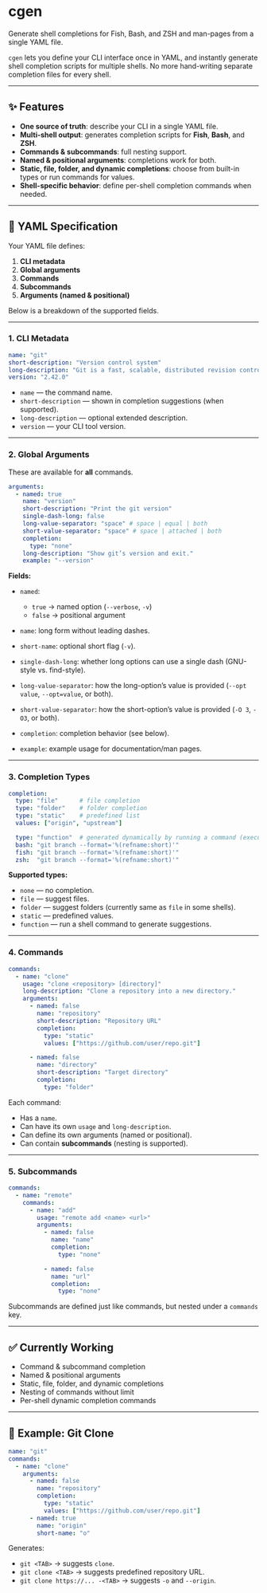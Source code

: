 # cgen

Generate shell completions for Fish, Bash, and ZSH and man-pages from a single YAML file.

`cgen` lets you define your CLI interface once in YAML, and instantly generate shell completion
scripts for multiple shells. No more hand-writing separate completion files for every shell.

---

## ✨ Features

* **One source of truth**: describe your CLI in a single YAML file.
* **Multi-shell output**: generates completion scripts for **Fish**, **Bash**, and **ZSH**.
* **Commands & subcommands**: full nesting support.
* **Named & positional arguments**: completions work for both.
* **Static, file, folder, and dynamic completions**: choose from built-in types or run commands for values.
* **Shell-specific behavior**: define per-shell completion commands when needed.

---

## 📄 YAML Specification

Your YAML file defines:

1. **CLI metadata**
2. **Global arguments**
3. **Commands**
4. **Subcommands**
5. **Arguments (named & positional)**

Below is a breakdown of the supported fields.

---

### 1. CLI Metadata

```yaml
name: "git"
short-description: "Version control system"
long-description: "Git is a fast, scalable, distributed revision control system."
version: "2.42.0"
```

* `name` — the command name.
* `short-description` — shown in completion suggestions (when supported).
* `long-description` — optional extended description.
* `version` — your CLI tool version.

---

### 2. Global Arguments

These are available for **all** commands.

```yaml
arguments:
  - named: true
    name: "version"
    short-description: "Print the git version"
    single-dash-long: false
    long-value-separator: "space" # space | equal | both
    short-value-separator: "space" # space | attached | both
    completion:
      type: "none"
    long-description: "Show git’s version and exit."
    example: "--version"
```

**Fields:**

* `named`:

  * `true` → named option (`--verbose`, `-v`)
  * `false` → positional argument
* `name`: long form without leading dashes.
* `short-name`: optional short flag (`-v`).
* `single-dash-long`: whether long options can use a single dash (GNU-style vs. find-style).
* `long-value-separator`: how the long-option’s value is provided (`--opt value`, `--opt=value`, or both).
* `short-value-separator`: how the short-option’s value is provided (`-O 3`, `-O3`, or both).
* `completion`: completion behavior (see below).
* `example`: example usage for documentation/man pages.

---

### 3. Completion Types

```yaml
completion:
  type: "file"      # file completion
  type: "folder"    # folder completion
  type: "static"    # predefined list
  values: ["origin", "upstream"]

  type: "function"  # generated dynamically by running a command (executed inside "$()")
  bash: "git branch --format='%(refname:short)'"
  fish: "git branch --format='%(refname:short)'"
  zsh:  "git branch --format='%(refname:short)'"
```

**Supported types:**

* `none` — no completion.
* `file` — suggest files.
* `folder` — suggest folders (currently same as `file` in some shells).
* `static` — predefined values.
* `function` — run a shell command to generate suggestions.

---

### 4. Commands

```yaml
commands:
  - name: "clone"
    usage: "clone <repository> [directory]"
    long-description: "Clone a repository into a new directory."
    arguments:
      - named: false
        name: "repository"
        short-description: "Repository URL"
        completion:
          type: "static"
          values: ["https://github.com/user/repo.git"]

      - named: false
        name: "directory"
        short-description: "Target directory"
        completion:
          type: "folder"
```

Each command:

* Has a `name`.
* Can have its own `usage` and `long-description`.
* Can define its own arguments (named or positional).
* Can contain **subcommands** (nesting is supported).

---

### 5. Subcommands

```yaml
commands:
  - name: "remote"
    commands:
      - name: "add"
        usage: "remote add <name> <url>"
        arguments:
          - named: false
            name: "name"
            completion:
              type: "none"

          - named: false
            name: "url"
            completion:
              type: "none"
```

Subcommands are defined just like commands, but nested under a `commands` key.

---

## ✅ Currently Working

* Command & subcommand completion
* Named & positional arguments
* Static, file, folder, and dynamic completions
* Nesting of commands without limit
* Per-shell dynamic completion commands

---

## 🚀 Example: Git Clone

```yaml
name: "git"
commands:
  - name: "clone"
    arguments:
      - named: false
        name: "repository"
        completion:
          type: "static"
          values: ["https://github.com/user/repo.git"]
      - named: true
        name: "origin"
        short-name: "o"
```

Generates:

* `git <TAB>` → suggests `clone`.
* `git clone <TAB>` → suggests predefined repository URL.
* `git clone https://... -<TAB>` → suggests `-o` and `--origin`.
